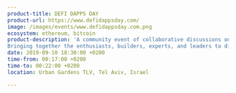 ```yaml
---
product-title: DEFI DAPPS DAY
product-url: https://www.defidappsday.com/
image: /images/events/www.defidappsday.com.png
ecosystem: ethereum, bitcoin
product-description: 'A community event of collaborative discussions on how to accelerate Bitcoin, Ethereum and the decentralized technology ecosystem’s adoption and development.
Bringing together the enthusiasts, builders, experts, and leaders to discuss and collaborate on: Defi, Dapps, Lightning Network, Wallets UX, Dev Tools, DEX, Off-Chain solutions, Stable Coins, Games, Derivatives, Staking as a Service, Landing & DAO'  
date: 2019-09-10 18:30:00 +0200
time-from: 00:17:00 +0200
time-to: 00:22:00 +0200
location: Urban Gardens TLV, Tel Aviv, Israel

---
```

